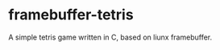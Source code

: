 framebuffer-tetris
==================

A simple tetris game written in C, based on liunx framebuffer.
